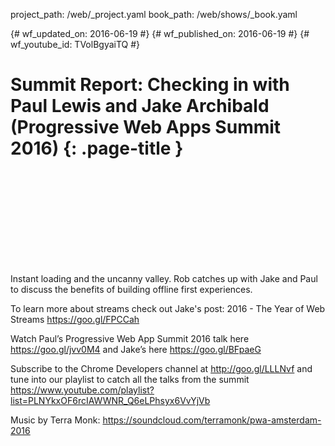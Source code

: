 project_path: /web/_project.yaml
book_path: /web/shows/_book.yaml

{# wf_updated_on: 2016-06-19 #}
{# wf_published_on: 2016-06-19 #}
{# wf_youtube_id: TVolBgyaiTQ #}

# Summit Report: Checking in with Paul Lewis and Jake Archibald (Progressive Web Apps Summit 2016) {: .page-title }


<div class="video-wrapper">
  <iframe class="devsite-embedded-youtube-video" data-video-id="TVolBgyaiTQ"
          data-autohide="1" data-showinfo="0" frameborder="0" allowfullscreen>
  </iframe>
</div>


Instant loading and the uncanny valley. Rob catches up with Jake and Paul to discuss the benefits of building offline first experiences.

To learn more about streams check out Jake's post: 2016 - The Year of Web Streams
https://goo.gl/FPCCah

Watch Paul’s Progressive Web App Summit 2016 talk here https://goo.gl/jvv0M4 and Jake’s here https://goo.gl/BFpaeG

Subscribe to the Chrome Developers channel at http://goo.gl/LLLNvf and tune into our playlist to catch all the talks from the summit
https://www.youtube.com/playlist?list=PLNYkxOF6rcIAWWNR_Q6eLPhsyx6VvYjVb

Music by Terra Monk: https://soundcloud.com/terramonk/pwa-amsterdam-2016
